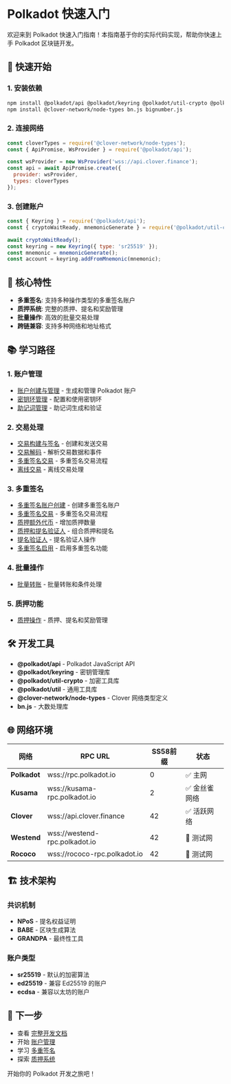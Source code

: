 # Polkadot 快速入门

欢迎来到 Polkadot 快速入门指南！本指南基于你的实际代码实现，帮助你快速上手 Polkadot 区块链开发。

## 🚀 快速开始

### 1. 安装依赖
```bash
npm install @polkadot/api @polkadot/keyring @polkadot/util-crypto @polkadot/util
npm install @clover-network/node-types bn.js bignumber.js
```

### 2. 连接网络
```javascript
const cloverTypes = require('@clover-network/node-types');
const { ApiPromise, WsProvider } = require('@polkadot/api');

const wsProvider = new WsProvider('wss://api.clover.finance');
const api = await ApiPromise.create({ 
  provider: wsProvider, 
  types: cloverTypes 
});
```

### 3. 创建账户
```javascript
const { Keyring } = require('@polkadot/api');
const { cryptoWaitReady, mnemonicGenerate } = require('@polkadot/util-crypto');

await cryptoWaitReady();
const keyring = new Keyring({ type: 'sr25519' });
const mnemonic = mnemonicGenerate();
const account = keyring.addFromMnemonic(mnemonic);
```

## 🌟 核心特性

- **多重签名**: 支持多种操作类型的多重签名账户
- **质押系统**: 完整的质押、提名和奖励管理
- **批量操作**: 高效的批量交易处理
- **跨链兼容**: 支持多种网络和地址格式

## 📚 学习路径

### 1. 账户管理
- [账户创建与管理](./account/account.md) - 生成和管理 Polkadot 账户
- [密钥环管理](./account/keyring.md) - 配置和使用密钥环
- [助记词管理](./account/mnemonic.md) - 助记词生成和验证

### 2. 交易处理
- [交易构建与签名](./tx/transaction.md) - 创建和发送交易
- [交易解码](./tx/decode.md) - 解析交易数据和事件
- [多重签名交易](./tx/multi.md) - 多重签名交易流程
- [离线交易](./tx/sign-external.md) - 离线交易处理

### 3. 多重签名
- [多重签名账户创建](./multisig/account.md) - 创建多重签名账户
- [多重签名交易](./multisig/tx.md) - 多重签名交易流程
- [质押额外代币](./multisig/bond_extra.md) - 增加质押数量
- [质押和提名验证人](./multisig/bond_nominate.md) - 组合质押和提名
- [提名验证人](./multisig/nominate.md) - 提名验证人操作
- [多重签名启用](./multisig/enable.md) - 启用多重签名功能

### 4. 批量操作
- [批量转账](./batch/transfer.md) - 批量转账和条件处理

### 5. 质押功能
- [质押操作](./staking/apy.md) - 质押、提名和奖励管理

## 🛠️ 开发工具

- **@polkadot/api** - Polkadot JavaScript API
- **@polkadot/keyring** - 密钥管理库
- **@polkadot/util-crypto** - 加密工具库
- **@polkadot/util** - 通用工具库
- **@clover-network/node-types** - Clover 网络类型定义
- **bn.js** - 大数处理库

## 🌐 网络环境

| 网络         | RPC URL                       | SS58前缀 | 状态         |
| ------------ | ----------------------------- | -------- | ------------ |
| **Polkadot** | wss://rpc.polkadot.io         | 0        | ✅ 主网       |
| **Kusama**   | wss://kusama-rpc.polkadot.io  | 2        | ✅ 金丝雀网络 |
| **Clover**   | wss://api.clover.finance      | 42       | ✅ 活跃网络   |
| **Westend**  | wss://westend-rpc.polkadot.io | 42       | 🔧 测试网     |
| **Rococo**   | wss://rococo-rpc.polkadot.io  | 42       | 🔧 测试网     |

## 🏗️ 技术架构

### 共识机制
- **NPoS** - 提名权益证明
- **BABE** - 区块生成算法
- **GRANDPA** - 最终性工具

### 账户类型
- **sr25519** - 默认的加密算法
- **ed25519** - 兼容 Ed25519 的账户
- **ecdsa** - 兼容以太坊的账户

## 🚀 下一步

- 查看 [完整开发文档](./README.md)
- 开始 [账户管理](./account/account.md)
- 学习 [多重签名](./multisig/account.md)
- 探索 [质押系统](./staking/apy.md)

开始你的 Polkadot 开发之旅吧！
